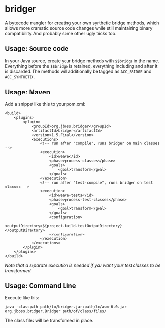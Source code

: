 bridger
=======

A bytecode mangler for creating your own synthetic bridge methods, which allows more dramatic source code changes while still maintaining binary compatibility.  And probably some other ugly tricks too.

Usage: Source code
------------------
In your Java source, create your bridge methods with `$$bridge` in the name.  Everything before the `$$bridge` is retained, everything including and after it is discarded.  The methods will additionally be tagged as `ACC_BRIDGE` and `ACC_SYNTHETIC`.

Usage: Maven
------------
Add a snippet like this to your pom.xml:

    <build>
        <plugins>
            <plugin>
                <groupId>org.jboss.bridger</groupId>
                <artifactId>bridger</artifactId>
                <version>1.5.Final</version>
                <executions>
                    <!-- run after "compile", runs bridger on main classes -->
                    <execution>
                        <id>weave</id>
                        <phase>process-classes</phase>
                        <goals>
                            <goal>transform</goal>
                        </goals>
                    </execution>
                    <!-- run after "test-compile", runs bridger on test classes -->
                    <execution>
                        <id>weave-tests</id>
                        <phase>process-test-classes</phase>
                        <goals>
                            <goal>transform</goal>
                        </goals>
                        <configuration>
                            <outputDirectory>${project.build.testOutputDirectory}</outputDirectory>
                        </configuration>
                    </execution>
                </executions>
            </plugin>
        </plugins>
    </build>

_Note that a separate execution is needed if you want your test classes to be transformed._

Usage: Command Line
-------------------
Execute like this:

    java -classpath path/to/bridger.jar:path/to/asm-6.0.jar org.jboss.bridger.Bridger path/of/class/files/

The class files will be transformed in place.

